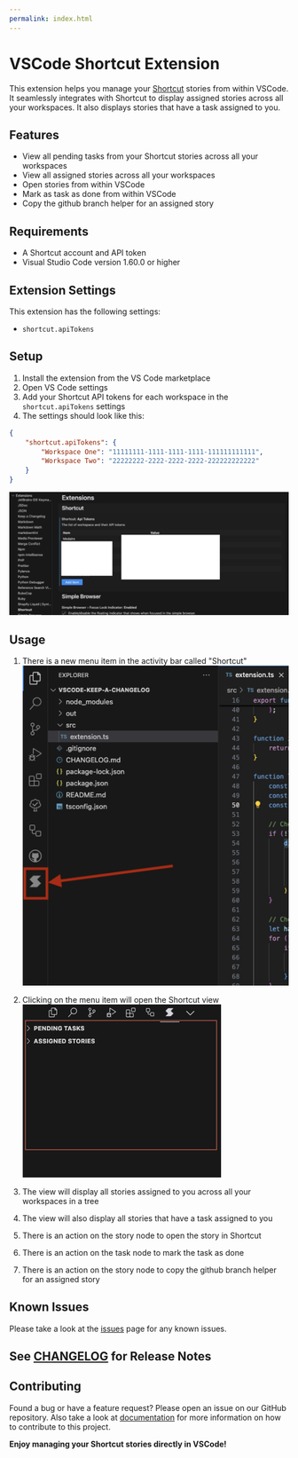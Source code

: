 ```yaml
---
permalink: index.html
---
```


# VSCode Shortcut Extension

This extension helps you manage your [Shortcut](https://www.shortcut.com/) stories from within VSCode. It seamlessly integrates with Shortcut to display assigned stories across all your workspaces. It also displays stories that have a task assigned to you.

## Features

- View all pending tasks from your Shortcut stories across all your workspaces
- View all assigned stories across all your workspaces
- Open stories from within VSCode
- Mark as task as done from within VSCode
- Copy the github branch helper for an assigned story

## Requirements

- A Shortcut account and API token
- Visual Studio Code version 1.60.0 or higher

## Extension Settings

This extension has the following settings:

- `shortcut.apiTokens`

## Setup

1. Install the extension from the VS Code marketplace
2. Open VS Code settings
3. Add your Shortcut API tokens for each workspace in the `shortcut.apiTokens` settings
4. The settings should look like this:

```json
{
    "shortcut.apiTokens": {
        "Workspace One": "11111111-1111-1111-1111-111111111111",
        "Workspace Two": "22222222-2222-2222-2222-222222222222"
    }
}
```

![Extension settings](./resources/documentation/extension-settings.png)

## Usage

1. There is a new menu item in the activity bar called "Shortcut"
![Shortcut View](./resources/documentation/shortcut-extension.png)

2. Clicking on the menu item will open the Shortcut view
![Shortcut View](./resources/documentation/tree-view.png)

3. The view will display all stories assigned to you across all your workspaces in a tree
4. The view will also display all stories that have a task assigned to you
5. There is an action on the story node to open the story in Shortcut
6. There is an action on the task node to mark the task as done
7. There is an action on the story node to copy the github branch helper for an assigned story

## Known Issues

Please take a look at the [issues](https://github.com/shortcut-tools/vscode-shortcut/issues) page for any known issues.

## See [CHANGELOG](./changelog.html) for Release Notes

## Contributing

Found a bug or have a feature request? Please open an issue on our GitHub repository.
Also take a look at [documentation](https://anirvanmandal.github.io/vscode-shortcut/docs/) for more information on how to contribute to this project.

**Enjoy managing your Shortcut stories directly in VSCode!**
